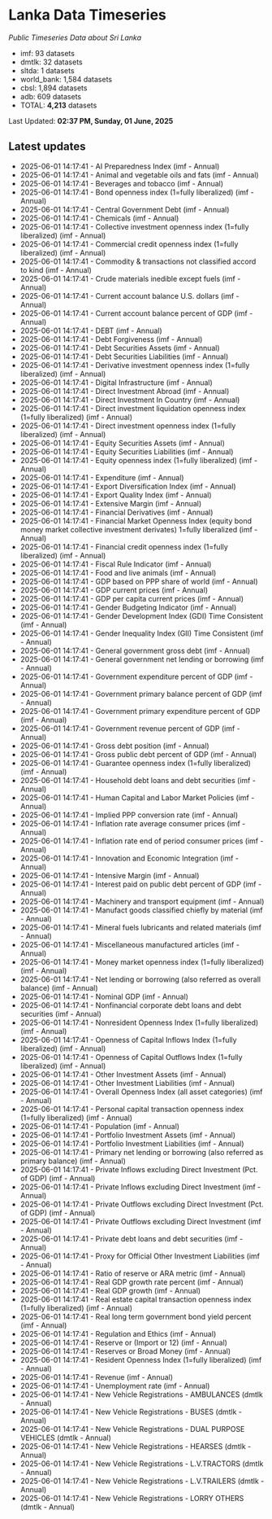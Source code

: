 # Lanka Data Timeseries
*Public Timeseries Data about Sri Lanka*

* imf: 93 datasets
* dmtlk: 32 datasets
* sltda: 1 datasets
* world_bank: 1,584 datasets
* cbsl: 1,894 datasets
* adb: 609 datasets
* TOTAL: **4,213** datasets

Last Updated: **02:37 PM, Sunday, 01 June, 2025**

## Latest updates

* 2025-06-01 14:17:41 - AI Preparedness Index (imf - Annual)
* 2025-06-01 14:17:41 - Animal and vegetable oils and fats (imf - Annual)
* 2025-06-01 14:17:41 - Beverages and tobacco (imf - Annual)
* 2025-06-01 14:17:41 - Bond openness index (1=fully liberalized) (imf - Annual)
* 2025-06-01 14:17:41 - Central Government Debt (imf - Annual)
* 2025-06-01 14:17:41 - Chemicals (imf - Annual)
* 2025-06-01 14:17:41 - Collective investment openness index (1=fully liberalized) (imf - Annual)
* 2025-06-01 14:17:41 - Commercial credit openness index (1=fully liberalized) (imf - Annual)
* 2025-06-01 14:17:41 - Commodity & transactions not classified accord to kind (imf - Annual)
* 2025-06-01 14:17:41 - Crude materials inedible except fuels (imf - Annual)
* 2025-06-01 14:17:41 - Current account balance U.S. dollars (imf - Annual)
* 2025-06-01 14:17:41 - Current account balance percent of GDP (imf - Annual)
* 2025-06-01 14:17:41 - DEBT (imf - Annual)
* 2025-06-01 14:17:41 - Debt Forgiveness (imf - Annual)
* 2025-06-01 14:17:41 - Debt Securities Assets (imf - Annual)
* 2025-06-01 14:17:41 - Debt Securities Liabilities (imf - Annual)
* 2025-06-01 14:17:41 - Derivative investment openness index (1=fully liberalized) (imf - Annual)
* 2025-06-01 14:17:41 - Digital Infrastructure (imf - Annual)
* 2025-06-01 14:17:41 - Direct Investment Abroad (imf - Annual)
* 2025-06-01 14:17:41 - Direct Investment In Country (imf - Annual)
* 2025-06-01 14:17:41 - Direct investment liquidation openness index (1=fully liberalized) (imf - Annual)
* 2025-06-01 14:17:41 - Direct investment openness index (1=fully liberalized) (imf - Annual)
* 2025-06-01 14:17:41 - Equity Securities Assets (imf - Annual)
* 2025-06-01 14:17:41 - Equity Securities Liabilities (imf - Annual)
* 2025-06-01 14:17:41 - Equity openness index (1=fully liberalized) (imf - Annual)
* 2025-06-01 14:17:41 - Expenditure (imf - Annual)
* 2025-06-01 14:17:41 - Export Diversification Index (imf - Annual)
* 2025-06-01 14:17:41 - Export Quality Index (imf - Annual)
* 2025-06-01 14:17:41 - Extensive Margin (imf - Annual)
* 2025-06-01 14:17:41 - Financial Derivatives (imf - Annual)
* 2025-06-01 14:17:41 - Financial Market Openness Index (equity bond money market collective investment derivates) 1=fully liberalized (imf - Annual)
* 2025-06-01 14:17:41 - Financial credit openness index (1=fully liberalized) (imf - Annual)
* 2025-06-01 14:17:41 - Fiscal Rule Indicator (imf - Annual)
* 2025-06-01 14:17:41 - Food and live animals (imf - Annual)
* 2025-06-01 14:17:41 - GDP based on PPP share of world (imf - Annual)
* 2025-06-01 14:17:41 - GDP current prices (imf - Annual)
* 2025-06-01 14:17:41 - GDP per capita current prices (imf - Annual)
* 2025-06-01 14:17:41 - Gender Budgeting Indicator (imf - Annual)
* 2025-06-01 14:17:41 - Gender Development Index (GDI) Time Consistent (imf - Annual)
* 2025-06-01 14:17:41 - Gender Inequality Index (GII) Time Consistent (imf - Annual)
* 2025-06-01 14:17:41 - General government gross debt (imf - Annual)
* 2025-06-01 14:17:41 - General government net lending or borrowing (imf - Annual)
* 2025-06-01 14:17:41 - Government expenditure percent of GDP (imf - Annual)
* 2025-06-01 14:17:41 - Government primary balance percent of GDP (imf - Annual)
* 2025-06-01 14:17:41 - Government primary expenditure percent of GDP (imf - Annual)
* 2025-06-01 14:17:41 - Government revenue percent of GDP (imf - Annual)
* 2025-06-01 14:17:41 - Gross debt position (imf - Annual)
* 2025-06-01 14:17:41 - Gross public debt percent of GDP (imf - Annual)
* 2025-06-01 14:17:41 - Guarantee openness index (1=fully liberalized) (imf - Annual)
* 2025-06-01 14:17:41 - Household debt loans and debt securities (imf - Annual)
* 2025-06-01 14:17:41 - Human Capital and Labor Market Policies (imf - Annual)
* 2025-06-01 14:17:41 - Implied PPP conversion rate (imf - Annual)
* 2025-06-01 14:17:41 - Inflation rate average consumer prices (imf - Annual)
* 2025-06-01 14:17:41 - Inflation rate end of period consumer prices (imf - Annual)
* 2025-06-01 14:17:41 - Innovation and Economic Integration (imf - Annual)
* 2025-06-01 14:17:41 - Intensive Margin (imf - Annual)
* 2025-06-01 14:17:41 - Interest paid on public debt percent of GDP (imf - Annual)
* 2025-06-01 14:17:41 - Machinery and transport equipment (imf - Annual)
* 2025-06-01 14:17:41 - Manufact goods classified chiefly by material (imf - Annual)
* 2025-06-01 14:17:41 - Mineral fuels lubricants and related materials (imf - Annual)
* 2025-06-01 14:17:41 - Miscellaneous manufactured articles (imf - Annual)
* 2025-06-01 14:17:41 - Money market openness index (1=fully liberalized) (imf - Annual)
* 2025-06-01 14:17:41 - Net lending or borrowing (also referred as overall balance) (imf - Annual)
* 2025-06-01 14:17:41 - Nominal GDP (imf - Annual)
* 2025-06-01 14:17:41 - Nonfinancial corporate debt loans and debt securities (imf - Annual)
* 2025-06-01 14:17:41 - Nonresident Openness Index (1=fully liberalized) (imf - Annual)
* 2025-06-01 14:17:41 - Openness of Capital Inflows Index (1=fully liberalized) (imf - Annual)
* 2025-06-01 14:17:41 - Openness of Capital Outflows Index (1=fully liberalized) (imf - Annual)
* 2025-06-01 14:17:41 - Other Investment Assets (imf - Annual)
* 2025-06-01 14:17:41 - Other Investment Liabilities (imf - Annual)
* 2025-06-01 14:17:41 - Overall Openness Index (all asset categories) (imf - Annual)
* 2025-06-01 14:17:41 - Personal capital transaction openness index (1=fully liberalized) (imf - Annual)
* 2025-06-01 14:17:41 - Population (imf - Annual)
* 2025-06-01 14:17:41 - Portfolio Investment Assets (imf - Annual)
* 2025-06-01 14:17:41 - Portfolio Investment Liabilities (imf - Annual)
* 2025-06-01 14:17:41 - Primary net lending or borrowing (also referred as primary balance) (imf - Annual)
* 2025-06-01 14:17:41 - Private Inflows excluding Direct Investment (Pct. of GDP) (imf - Annual)
* 2025-06-01 14:17:41 - Private Inflows excluding Direct Investment (imf - Annual)
* 2025-06-01 14:17:41 - Private Outflows excluding Direct Investment (Pct. of GDP) (imf - Annual)
* 2025-06-01 14:17:41 - Private Outflows excluding Direct Investment (imf - Annual)
* 2025-06-01 14:17:41 - Private debt loans and debt securities (imf - Annual)
* 2025-06-01 14:17:41 - Proxy for Official Other Investment Liabilities (imf - Annual)
* 2025-06-01 14:17:41 - Ratio of reserve or ARA metric (imf - Annual)
* 2025-06-01 14:17:41 - Real GDP growth rate percent (imf - Annual)
* 2025-06-01 14:17:41 - Real GDP growth (imf - Annual)
* 2025-06-01 14:17:41 - Real estate capital transaction openness index (1=fully liberalized) (imf - Annual)
* 2025-06-01 14:17:41 - Real long term government bond yield percent (imf - Annual)
* 2025-06-01 14:17:41 - Regulation and Ethics (imf - Annual)
* 2025-06-01 14:17:41 - Reserve or (Import or 12) (imf - Annual)
* 2025-06-01 14:17:41 - Reserves or Broad Money (imf - Annual)
* 2025-06-01 14:17:41 - Resident Openness Index (1=fully liberalized) (imf - Annual)
* 2025-06-01 14:17:41 - Revenue (imf - Annual)
* 2025-06-01 14:17:41 - Unemployment rate (imf - Annual)
* 2025-06-01 14:17:41 - New Vehicle Registrations - AMBULANCES (dmtlk - Annual)
* 2025-06-01 14:17:41 - New Vehicle Registrations - BUSES (dmtlk - Annual)
* 2025-06-01 14:17:41 - New Vehicle Registrations - DUAL PURPOSE VEHICLES (dmtlk - Annual)
* 2025-06-01 14:17:41 - New Vehicle Registrations - HEARSES (dmtlk - Annual)
* 2025-06-01 14:17:41 - New Vehicle Registrations - L.V.TRACTORS (dmtlk - Annual)
* 2025-06-01 14:17:41 - New Vehicle Registrations - L.V.TRAILERS (dmtlk - Annual)
* 2025-06-01 14:17:41 - New Vehicle Registrations - LORRY OTHERS (dmtlk - Annual)